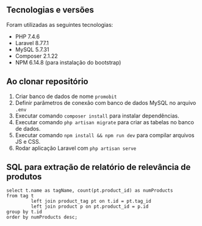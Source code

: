 ## Tecnologias e versões

Foram utilizadas as seguintes tecnologias:

- PHP 7.4.6
- Laravel 8.77.1
- MySQL 5.7.31
- Composer 2.1.22
- NPM 6.14.8 (para instalação do bootstrap)

## Ao clonar repositório

1. Criar banco de dados de nome `promobit`
3. Definir parâmetros de conexão com banco de dados MySQL no arquivo `.env`
4. Executar comando ```composer install``` para instalar dependências.
5. Executar comando ```php artisan migrate``` para criar as tabelas no banco de dados.
6. Executar comando ```npm install && npm run dev``` para compilar arquivos JS e CSS.
7. Rodar aplicação Laravel com ```php artisan serve```

## SQL para extração de relatório de relevância de produtos

```mysql
select t.name as tagName, count(pt.product_id) as numProducts
from tag t
         left join product_tag pt on t.id = pt.tag_id
         left join product p on pt.product_id = p.id
group by t.id
order by numProducts desc;
```
